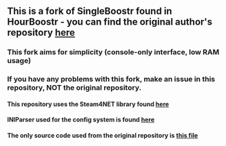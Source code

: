 ## This is a fork of SingleBoostr found in HourBoostr - you can find the original author's repository [here](https://github.com/Ezzpify/HourBoostr)
### This fork aims for simplicity (console-only interface, low RAM usage)
### If you have any problems with this fork, make an issue in this repository, NOT the original repository.
#### This repository uses the Steam4NET library found [here](https://github.com/SteamRE/open-steamworks/tree/master/Steam4NET2/Steam4NET2)
#### INIParser used for the config system is found [here](https://github.com/rickyah/ini-parser)
#### The only source code used from the original repository is [this file](https://github.com/Ezzpify/HourBoostr/blob/master/SingleBoostr/SingleBoostrGame/SingleBoostrGame/Program.cs)

